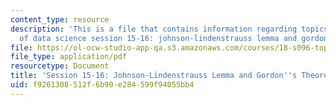```yaml
---
content_type: resource
description: 'This is a file that contains information regarding topics in mathematics
  of data science session 15-16: johnson-lindenstrauss lemma and gordon''s theorem.'
file: https://ol-ocw-studio-app-qa.s3.amazonaws.com/courses/18-s096-topics-in-mathematics-of-data-science-fall-2015/f9261308512f6b90e284599f94055bb4_MIT18_S096F15_Ses15_16.pdf
file_type: application/pdf
resourcetype: Document
title: 'Session 15-16: Johnson-Lindenstrauss Lemma and Gordon''s Theorem'
uid: f9261308-512f-6b90-e284-599f94055bb4
---
```

